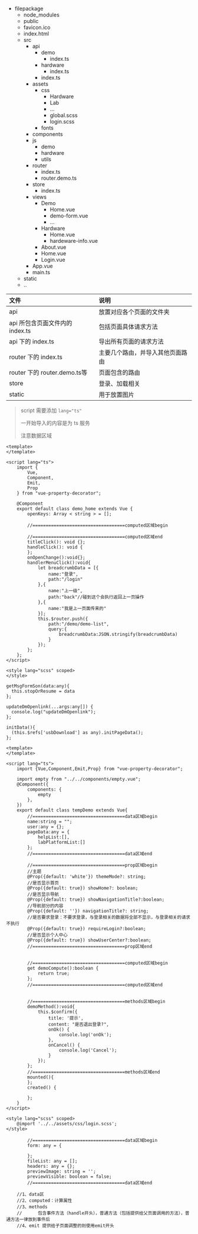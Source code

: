 
- filepackage
  + node_modules
  + public
   - favicon.ico
   - index.html
  + src
    - api
      + demo
        - index.ts
      + hardware
        - index.ts
      + index.ts
    - assets
      + css
        - Hardware
        - Lab
        - ...
        - global.scss
        - login.scss
      + fonts
    - components
    - js
      + demo
      + hardware
      + utils
    - router
      + index.ts
      + router.demo.ts 
    - store
      + index.ts
    - views
      + Demo
        - Home.vue
        - demo-form.vue
        - ...
      + Hardware
        - Home.vue
        - hardeware-info.vue
      + About.vue
      + Home.vue
      + Login.vue
    - App.vue
    - main.ts
  + static
  + ..

文件 | 说明  
:- | :- 
api | 放置对应各个页面的文件夹
api 所包含页面文件内的 index.ts | 包括页面具体请求方法
api 下的 index.ts | 导出所有页面的请求方法  
router 下的 index.ts | 主要几个路由，并导入其他页面路由
router 下的 router.demo.ts等 | 页面包含的路由
store | 登录、加载相关
static | 用于放置图片

> script 需要添加 `lang="ts"`  
> 
> 一开始导入的内容是为 ts 服务  
> 
> 注意数据区域  
```
<template>
</template>

<script lang="ts">
	import {
		Vue,
		Component,
		Emit,
		Prop
	} from "vue-property-decorator";

	@Component
	export default class demo_home extends Vue {
		openKeys: Array < string > = [];

		//===================================computed区域begin
		
		//===================================computed区域end
		titleClick(): void {};
		handleClick(): void { 
		};
		onOpenChange():void{};
		handlerMenuClick():void{
			let breadcrumbData = [{
				name:"登录",
				path:"/login"
			},{
				name:"上一级",
				path:"back"//碰到这个会执行返回上一页操作
			},{
				name:"我是上一页面传来的"
			}];
			this.$router.push({
				path:"/demo/demo-list",
				query:{
					breadcrumbData:JSON.stringify(breadcrumbData)
				}
			});
		};
	};
</script>

<style lang="scss" scoped>
</style>
```

```
getMsgFormSon(data:any){
  this.stopOrResume = data
};

updateDmOpenlink(...args:any[]) {
  console.log("updateDmOpenlink");
};

initData(){
  (this.$refs['usbDownload'] as any).initPageData();
};
```

```
<template>
</template>

<script lang="ts">
	import {Vue,Component,Emit,Prop} from "vue-property-decorator";
	
	import empty from "../../components/empty.vue";
	@Component({
		components: {
			empty
		},
	})
	export default class tempDemo extends Vue{
		//===================================data区域begin
		name:string = "";
		user:any = {}; 
		pageData:any = {
			helpList:[],
			labPlatformList:[]
		};
		//===================================data区域end
		
		//===================================prop区域begin
		//主题
		@Prop({default: 'white'}) themeMode?: string;
		//是否显示首页
		@Prop({default: true}) showHome?: boolean;
		//是否显示导航
		@Prop({default: true}) showNavigationTitle?:boolean;
		//导航部分的内容
		@Prop({default: ''}) navigationTitle?: string;
		//是否要求登录：不要求登录，与登录相关的数据将全部不显示，与登录相关的请求不执行
		@Prop({default: true}) requireLogin?:boolean;
		//是否显示个人中心
		@Prop({default: true}) showUserCenter?:boolean;
		//===================================prop区域end
		
		
		//===================================computed区域begin
		get demoCompute():boolean {
		    return true;
		};
		//===================================computed区域end
		
		
		//===================================methods区域begin
		demoMethod():void{
			this.$confirm({
				title: '提示',
				content: "是否退出登录?",
				onOk() {
					console.log('onOk');
				},
				onCancel() {
					console.log('Cancel');
				}
			});
		};
		//===================================methods区域end
		mounted(){
		};
		created() {

		};
	}
</script>

<style lang="scss" scoped>
	@import '../../assets/css/login.scss';
</style>

```

```
		//===================================data区域begin
		form: any = {

		};
		fileList: any = [];
		headers: any = {};
		previewImage: string = '';
		previewVisible: boolean = false;
		//===================================data区域end
```

```
	//1、data区
	//2、computed：计算属性
	//3、methods
	//		包含事件方法（handle开头），普通方法（包括提供给父页面调用的方法），普通方法一律放到事件后
	//4、emit 提供给子页面调整的则使用emit开头
```
